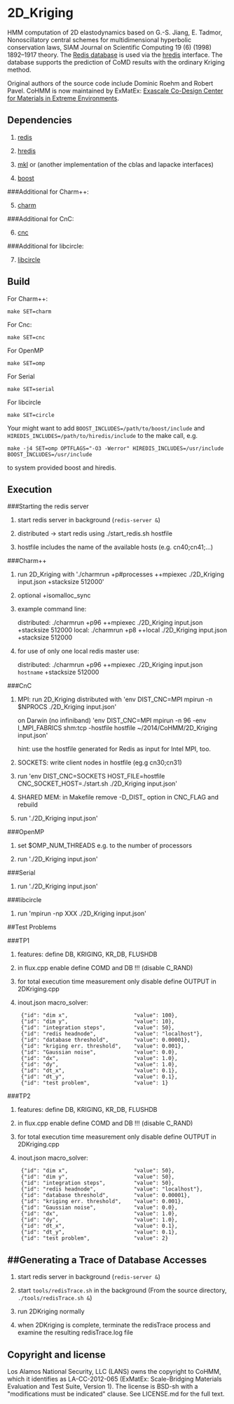 2D_Kriging
=========

HMM computation of 2D elastodynamics based on G.-S. Jiang, E. Tadmor, Nonoscillatory central schemes for multidimensional hyperbolic conservation laws, SIAM Journal on Scientific Computing 19 (6) (1998) 1892–1917 theory. The [Redis database](http://redis.io) is used via the [hredis](https://github.com/redis/hiredis) interface. The database supports the prediction of CoMD results with the ordinary Kriging method. 

Original authors of the source code include Dominic Roehm and Robert Pavel. CoHMM is now maintained by ExMatEx: [Exascale Co-Design Center for Materials in Extreme Environments](exmatex.org).

Dependencies
------------

1. [redis](http://redis.io)

2. [hredis](https://github.com/redis/hiredis)

3. [mkl](https://software.intel.com/en-us/intel-mkl) or (another implementation of the cblas and lapacke interfaces)

4. [boost](http://www.boost.org/)

###Additional for Charm++:

5. [charm](http://charm.cs.illinois.edu/software)

###Additional for CnC:

6. [cnc](https://software.intel.com/en-us/articles/intel-concurrent-collections-for-cc)

###Additional for libcircle:

  7. [libcircle](https://github.com/hpc/libcircle)


Build
-----

For Charm++:
```
make SET=charm
```
For Cnc:
```
make SET=cnc
```
For OpenMP
```
make SET=omp
```
For Serial
```
make SET=serial
```
For libcircle
```
make SET=circle
```

Your might want to add `BOOST_INCLUDES=/path/to/boost/include` and `HIREDIS_INCLUDES=/path/to/hiredis/include` to the make call, e.g.
```
make -j4 SET=omp OPTFLAGS="-O3 -Werror" HIREDIS_INCLUDES=/usr/include BOOST_INCLUDES=/usr/include
```
to system provided boost and hiredis.

Execution
---------

###Starting the redis server

1. start redis server in background (`redis-server &`)

  1. distributed -> start redis using ./start_redis.sh hostfile

  2. hostfile includes the name of the available hosts (e.g. cn40;cn41;...)

###Charm++

1. run 2D_Kriging with './charmrun +p#processes  ++mpiexec ./2D_Kriging input.json +stacksize 512000'

  1. optional +isomalloc_sync

  2. example command line:

     distributed: ./charmrun +p96  ++mpiexec ./2D_Kriging input.json +stacksize 512000
     local: ./charmrun +p8  ++local ./2D_Kriging input.json +stacksize 512000

3. for use of only one local redis master use:

    
     distributed: ./charmrun +p96  ++mpiexec ./2D_Kriging input.json `hostname` +stacksize 512000

###CnC

1. MPI: run 2D_Kriging distributed with 'env DIST_CNC=MPI mpirun -n $NPROCS ./2D_Kriging input.json' 

   on Darwin (no infiniband) 'env DIST_CNC=MPI mpirun -n 96 -env I_MPI_FABRICS shm:tcp -hostfile hostfile ~/2014/CoHMM/2D_Kriging input.json'

   hint: use the hostfile generated for Redis as input for Intel MPI, too.

2. SOCKETS: write client nodes in hostfile (eg.g cn30;cn31)

  1. run 'env DIST_CNC=SOCKETS HOST_FILE=hostfile CNC_SOCKET_HOST=./start.sh ./2D_Kriging input.json'

3. SHARED MEM: in Makefile remove -D_DIST_ option in CNC_FLAG and rebuild 

  1. run './2D_Kriging input.json'

###OpenMP

1. set $OMP_NUM_THREADS e.g. to the number of processors

2. run './2D_Kriging input.json'

###Serial

1. run './2D_Kriging input.json'

###libcircle

1. run 'mpirun -np XXX ./2D_Kriging input.json'

##Test Problems

###TP1

1. features: define DB, KRIGING, KR_DB, FLUSHDB

2. in flux.cpp enable define COMD and DB !!! (disable C_RAND)

3. for total execution time measurement only disable define OUTPUT in 2DKriging.cpp

4. inout.json macro_solver:

        {"id": "dim x",                     "value": 100},
        {"id": "dim y",                     "value": 10},
        {"id": "integration steps",         "value": 50},
        {"id": "redis headnode",            "value": "localhost"},
        {"id": "database threshold",        "value": 0.00001},
        {"id": "kriging err. threshold",    "value": 0.001},
        {"id": "Gaussian noise",            "value": 0.0},
        {"id": "dx",                        "value": 1.0},
        {"id": "dy",                        "value": 1.0},
        {"id": "dt_x",                      "value": 0.1},
        {"id": "dt_y",                      "value": 0.1},
        {"id": "test problem",              "value": 1}

###TP2

1. features: define DB, KRIGING, KR_DB, FLUSHDB

2. in flux.cpp enable define COMD and DB !!! (disable C_RAND)

3. for total execution time measurement only disable define OUTPUT in 2DKriging.cpp

4. inout.json macro_solver:

        {"id": "dim x",                     "value": 50},
        {"id": "dim y",                     "value": 50},
        {"id": "integration steps",         "value": 50},
        {"id": "redis headnode",            "value": "localhost"},
        {"id": "database threshold",        "value": 0.00001},
        {"id": "kriging err. threshold",    "value": 0.001},
        {"id": "Gaussian noise",            "value": 0.0},
        {"id": "dx",                        "value": 1.0},
        {"id": "dy",                        "value": 1.0},
        {"id": "dt_x",                      "value": 0.1},
        {"id": "dt_y",                      "value": 0.1},
        {"id": "test problem",              "value": 2}


##Generating a Trace of Database Accesses
---------

1. start redis server in background (`redis-server &`)

2. start `tools/redisTrace.sh` in the background (From the source directory, `./tools/redisTrace.sh &`)

3. run 2DKriging normally

4. when 2DKriging is complete, terminate the redisTrace process and examine the resulting redisTrace.log file

Copyright and license
---------------------

Los Alamos National Security, LLC (LANS) owns the copyright to CoHMM, which it identifies as LA-CC-2012-065 (ExMatEx: Scale-Bridging Materials Evaluation and Test Suite, Version 1). The license is BSD-sh with a "modifications must be indicated" clause.  See LICENSE.md for the full text.

